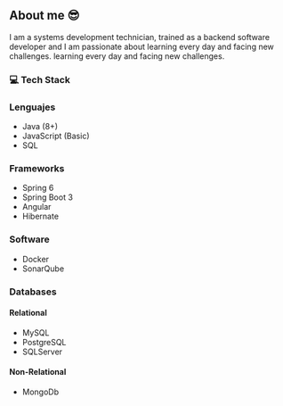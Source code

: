 ## About me 😎
I am a systems development technician, trained as a backend software developer and I am passionate about learning every day and facing new challenges.
learning every day and facing new challenges.

### 💻 Tech Stack

### Lenguajes

* Java (8+)
* JavaScript (Basic)
* SQL

### Frameworks

* Spring 6
* Spring Boot 3
* Angular
* Hibernate

### Software

* Docker
* SonarQube

### Databases

#### Relational

* MySQL
* PostgreSQL
* SQLServer

#### Non-Relational

* MongoDb

<!--
**swagerich/swagerich** is a ✨ _special_ ✨ repository because its `README.md` (this file) appears on your GitHub profile.

Here are some ideas to get you started:

- 🔭 I’m currently working on ...
- 🌱 I’m currently learning ...
- 👯 I’m looking to collaborate on ...
- 🤔 I’m looking for help with ...
- 💬 Ask me about ...
- 📫 How to reach me: ...
- 😄 Pronouns: ...
- ⚡ Fun fact: ...
-->

